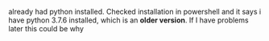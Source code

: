 already had python installed. Checked installation in powershell and it says i have python 3.7.6 installed, which is an **older version**. If I have problems later this could be why
